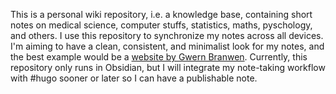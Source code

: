 This is a personal wiki repository, i.e. a knowledge base, containing short notes on medical science, computer stuffs, statistics, maths, pyschology, and others. I use this repository to synchronize my notes across all devices. I'm aiming to have a clean, consistent, and minimalist look for my notes, and the best example would be a [website by Gwern Branwen](https://www.gwern.net/). Currently, this repository only runs in Obsidian, but I will integrate my note-taking workflow with #hugo sooner or later so I can have a publishable note.